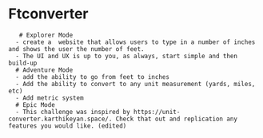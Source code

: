 # Ftconverter

       # Explorer Mode
      - create a  website that allows users to type in a number of inches and shows the user the number of feet.
      - The UI and UX is up to you, as always, start simple and then build-up
      # Adventure Mode
      - add the ability to go from feet to inches
      - Add the ability to convert to any unit measurement (yards, miles, etc)
      - Add metric system
      # Epic Mode
      - This challenge was inspired by https://unit-converter.karthikeyan.space/. Check that out and replication any features you would like. (edited)
